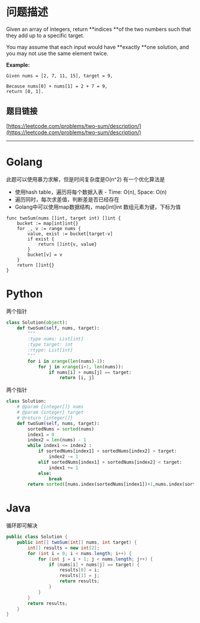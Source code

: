 # 问题描述

Given an array of integers, return **indices **of the two numbers such that they add up to a specific target.

You may assume that each input would have **exactly **one solution, and you may not use the same element twice.

**Example:**

```
Given nums = [2, 7, 11, 15], target = 9,

Because nums[0] + nums[1] = 2 + 7 = 9,
return [0, 1].
```

## 题目链接

[https://leetcode.com/problems/two-sum/description/](https://leetcode.com/problems/two-sum/description/)

---
# Golang
此题可以使用暴力求解，但是时间复杂度是O(n^2)
有一个优化算法是
- 使用hash table，遍历将每个数据入表 - Time: O(n), Space: O(n)
- 遍历同时，每次求差值，判断差是否已经存在
- Golang中可以使用map数据结构，map[int]int 数组元素为键，下标为值

```golang
func twoSum(nums []int, target int) []int {
	bucket := map[int]int{}
	for _, v := range nums {
		value, exist := bucket[target-v]
		if exist {
			return []int{v, value}
		}
		bucket[v] = v
	}
	return []int{}
}
```

# Python

两个指针

```python
class Solution(object):
    def twoSum(self, nums, target):
        """
        :type nums: List[int]
        :type target: int
        :rtype: List[int]
        """
        for i in xrange(len(nums)-1):
            for j in xrange(i+1, len(nums)):
                if nums[i] + nums[j] == target:
                    return [i, j]
```

两个指针

```python
class Solution:
    # @param {integer[]} nums
    # @param {integer} target
    # @return {integer[]}
    def twoSum(self, nums, target):
        sortedNums = sorted(nums)
        index1 = 0
        index2 = len(nums) - 1
        while index1 <= index2 :
            if sortedNums[index1] + sortedNums[index2] > target:
                index2 -= 1
            elif sortedNums[index1] + sortedNums[index2] < target:
                index1 += 1
            else:
                break
        return sorted([nums.index(sortedNums[index1])+1,nums.index(sortedNums[index2])+1])
```

# Java

循环即可解决

```java
public class Solution {
    public int[] twoSum(int[] nums, int target) {
        int[] results = new int[2];
        for (int i = 0; i < nums.length; i++) {
            for (int j = i + 1; j < nums.length; j++) {
                if (nums[i] + nums[j] == target) {
                    results[0] = i;
                    results[1] = j;
                    return results;
                }
            }
        }
        return results;
    }
}
```



